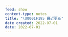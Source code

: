 ```yaml
---
feed: show
content-type: notes
title: "\U0001F195 最近更新"
date created: 2022-07-01
date: 2022-07-01
---
```



